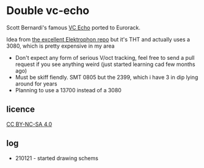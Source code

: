 # Double vc-echo
Scott Bernardi's famous [VC Echo](http://www.bernacomp.com/elec/og2/og3_echo.html) ported to Eurorack. 

Idea from [the excellent Elektrophon repo](https://github.com/spielhuus/elektrophon/tree/master/modules/echo) but it's THT and actually uses a 3080, which is pretty expensive in my area
- Don't expect any form of serious V/oct tracking, feel free to send a pull request if you see anything weird (just started learning cad few months ago) 
- Must be skiff fiendly. SMT 0805 but the 2399, which i have 3 in dip lying around for years
- Planning to use a 13700 instead of a 3080  

## licence 
[CC BY-NC-SA 4.0](https://creativecommons.org/licenses/by-nc-sa/4.0/)


## log
- 210121 - started drawing schems
